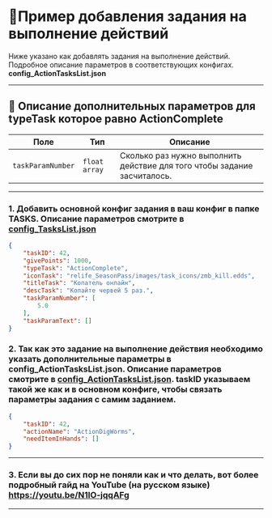 
# 📄Пример добавления задания на выполнение действий

Ниже указано как добавлять задания на выполнение действий. Подробное описание параметров в соответствующих конфигах. **config_ActionTasksList.json**

---
## 🧩 Описание дополнительных параметров для **typeTask** которое равно **ActionComplete**

| Поле              | Тип        |  Описание |
|-------------------|------------|----------|
| `taskParamNumber`      | `float array`   | Сколько раз нужно выполнить действие для того чтобы задание засчиталось. |

---
### 1. Добавить основной конфиг задания в ваш конфиг в папке TASKS. Описание параметров смотрите в [config_TasksList.json](https://github.com/virusomanvs/relife_SeasonPass/blob/main/TASKS.md)

```json
{
    "taskID": 42,
    "givePoints": 1000,
    "typeTask": "ActionComplete",
    "iconTask": "relife_SeasonPass/images/task_icons/zmb_kill.edds",
    "titleTask": "Копатель онлайн",
    "descTask": "Копайте червей 5 раз.",
    "taskParamNumber": [
        5.0
    ],
    "taskParamText": []
}
```
### 2. Так как это задание на выполнение действия необходимо указать дополнительные параметры в config_ActionTasksList.json. Описание параметров смотрите в [config_ActionTasksList.json](https://github.com/virusomanvs/relife_SeasonPass/blob/main/config_ActionTasksList.md). taskID указываем такой же как и в основном конфиге, чтобы связать параметры задания с самим заданием.

```json
{
    "taskID": 42,
    "actionName": "ActionDigWorms",
    "needItemInHands": []
}
```
---
### 3. Если вы до сих пор не поняли как и что делать, вот более подробный гайд на YouTube (на русском языке) https://youtu.be/N1IO-jqqAFg
---

